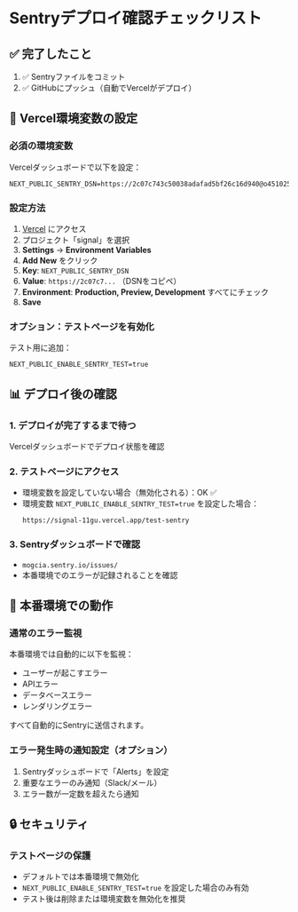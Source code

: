 # Sentryデプロイ確認チェックリスト

## ✅ 完了したこと

1. ✅ Sentryファイルをコミット
2. ✅ GitHubにプッシュ（自動でVercelがデプロイ）

## 🔧 Vercel環境変数の設定

### 必須の環境変数

Vercelダッシュボードで以下を設定：

```
NEXT_PUBLIC_SENTRY_DSN=https://2c07c743c50038adafad5bf26c16d940@o4510254790148096.ingest.us.sentry.io/4510254791458816
```

### 設定方法

1. [Vercel](https://vercel.com) にアクセス
2. プロジェクト「signal」を選択
3. **Settings** → **Environment Variables**
4. **Add New** をクリック
5. **Key**: `NEXT_PUBLIC_SENTRY_DSN`
6. **Value**: `https://2c07c7...` （DSNをコピペ）
7. **Environment**: **Production, Preview, Development** すべてにチェック
8. **Save**

### オプション：テストページを有効化

テスト用に追加：
```
NEXT_PUBLIC_ENABLE_SENTRY_TEST=true
```

## 📊 デプロイ後の確認

### 1. デプロイが完了するまで待つ
Vercelダッシュボードでデプロイ状態を確認

### 2. テストページにアクセス
- 環境変数を設定していない場合（無効化される）：OK ✅
- 環境変数 `NEXT_PUBLIC_ENABLE_SENTRY_TEST=true` を設定した場合：
  ```
  https://signal-11gu.vercel.app/test-sentry
  ```

### 3. Sentryダッシュボードで確認
- `mogcia.sentry.io/issues/`
- 本番環境でのエラーが記録されることを確認

## 🎯 本番環境での動作

### 通常のエラー監視
本番環境では自動的に以下を監視：
- ユーザーが起こすエラー
- APIエラー
- データベースエラー
- レンダリングエラー

すべて自動的にSentryに送信されます。

### エラー発生時の通知設定（オプション）
1. Sentryダッシュボードで「Alerts」を設定
2. 重要なエラーのみ通知（Slack/メール）
3. エラー数が一定数を超えたら通知

## 🔒 セキュリティ

### テストページの保護
- デフォルトでは本番環境で無効化
- `NEXT_PUBLIC_ENABLE_SENTRY_TEST=true` を設定した場合のみ有効
- テスト後は削除または環境変数を無効化を推奨

